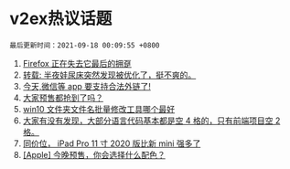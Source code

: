 # v2ex热议话题

`最后更新时间：2021-09-18 00:09:55 +0800`

1. [Firefox 正在失去它最后的拥趸](https://www.v2ex.com/t/802450)
1. [转载: 半夜娃尿床突然发现被优化了，挺不爽的。](https://www.v2ex.com/t/802488)
1. [今天,微信等 app 要支持合法外链了!](https://www.v2ex.com/t/802447)
1. [大家预售都抢到了吗？](https://www.v2ex.com/t/802615)
1. [win10 文件夹文件名批量修改工具哪个最好](https://www.v2ex.com/t/802437)
1. [大家有没有发现，大部分语言代码基本都是空 4 格的，只有前端项目空 2 格。](https://www.v2ex.com/t/802579)
1. [同价位， iPad Pro 11 寸 2020 版比新 mini 强多了](https://www.v2ex.com/t/802507)
1. [[Apple] 今晚预售，你会选择什么配色？](https://www.v2ex.com/t/802537)

